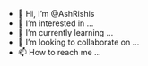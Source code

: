 - 👋 Hi, I’m @AshRishis
- 👀 I’m interested in ...
- 🌱 I’m currently learning ...
- 💞️ I’m looking to collaborate on ...
- 📫 How to reach me ...

<!---
AshRishis/AshRishis is a ✨ special ✨ repository because its `README.md` (this file) appears on your GitHub profile.
You can click the Preview link to take a look at your changes.
--->
